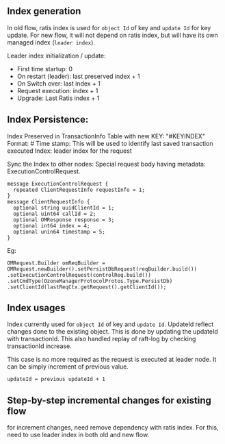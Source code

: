 
## Index generation
In old flow, ratis index is used for `object Id` of key and `update Id` for key update.
For new flow, it will not depend on ratis index, but will have its own managed index (`leader index`).

Leader index initialization / update:
- First time startup: 0
- On restart (leader): last preserved index + 1
- On Switch over: last index + 1
- Request execution: index + 1
- Upgrade: Last Ratis index + 1


## Index Persistence:

Index Preserved in TransactionInfo Table with new KEY: "#KEYINDEX"
Format: <timestamp>#<index>
Time stamp: This will be used to identify last saved transaction executed
Index: leader index for the request

Sync the Index to other nodes:
Special request body having metadata: ExecutionControlRequest.

```
message ExecutionControlRequest {
  repeated ClientRequestInfo requestInfo = 1;
}
message ClientRequestInfo {
  optional string uuidClientId = 1;
  optional uint64 callId = 2;
  optional OMResponse response = 3;
  optional int64 index = 4;
  optional unin64 timestamp = 5;
}
```

Eg:
```
OMRequest.Builder omReqBuilder = OMRequest.newBuilder().setPersistDbRequest(reqBuilder.build())
.setExecutionControlRequest(controlReq.build())
.setCmdType(OzoneManagerProtocolProtos.Type.PersistDb)
.setClientId(lastReqCtx.getRequest().getClientId());
```

## Index usages
Index currently used for `object Id` of key and `update Id`. UpdateId reflect changes done to the existing object.
This is done by updating the updateId with transactionId. This also handled replay of raft-log by checking transactionId increase.

This case is no more required as the request is executed at leader node. It can be simply increment of previous value.

`updateId = previous updateId + 1`

## Step-by-step incremental changes for existing flow

for increment changes, need remove dependency with ratis index. For this, need to use leader index in both old and new flow.


